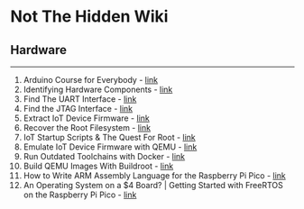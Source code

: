 # Not The Hidden Wiki

## Hardware
-----

1.  Arduino Course for Everybody - [link](https://www.youtube.com/watch?v=DPqiIzK97K0)
2.  Identifying Hardware Components - [link](https://www.youtube.com/watch?v=LSQf3iuluYo)
3.  Find The UART Interface - [link](https://www.youtube.com/watch?v=6_Q663YkyXE)
4.  Find the JTAG Interface - [link](https://www.youtube.com/watch?v=_FSM_10JXsM)
5.  Extract IoT Device Firmware - [link](https://www.youtube.com/watch?v=oY-MxtJLEos)
6.  Recover the Root Filesystem - [link](https://www.youtube.com/watch?v=-AYmTMILsM8)
7.  IoT Startup Scripts & The Quest For Root - [link](https://www.youtube.com/watch?v=Ai8J3FG8kys)
8.  Emulate IoT Device Firmware with QEMU - [link](https://www.youtube.com/watch?v=3yP3QOT-h98)
9.  Run Outdated Toolchains with Docker - [link](https://www.youtube.com/watch?v=HmiWugMDeeU)
10. Build QEMU Images With Buildroot - [link](https://www.youtube.com/watch?v=O9RHMKJqVTg)
11. How to Write ARM Assembly Language for the Raspberry Pi Pico - [link](https://youtu.be/ZS_Cbmf3z-U?si=xrSaApYGPdAcby2O)
12. An Operating System on a $4 Board? | Getting Started with FreeRTOS on the Raspberry Pi Pico - [link](https://youtu.be/5pUY7xVE2gU?si=-hESYNr1D6_rIKwD)
